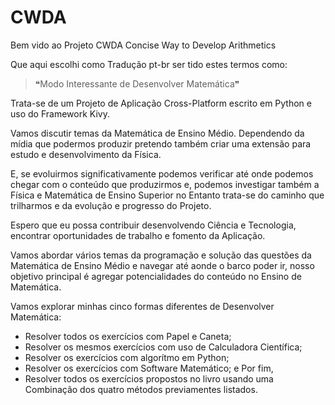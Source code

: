# CWDA
Bem vido ao Projeto CWDA
Concise Way to Develop Arithmetics

Que aqui escolhi como Tradução pt-br ser
tido estes termos como: 
> ❝Modo Interessante de Desenvolver Matemática❞ 

Trata-se de um Projeto de Aplicação Cross-Platform escrito
em Python e uso do Framework Kivy.

Vamos discutir temas da Matemática de Ensino Médio. 
Dependendo da mídia que podermos produzir pretendo também 
criar uma extensão para estudo e desenvolvimento da Física.

E, se evoluirmos significativamente podemos verificar
até onde podemos chegar com o conteúdo que produzirmos e,
podemos investigar também a Física e Matemática de Ensino Superior
no Entanto trata-se do caminho que trilharmos e 
da evolução e progresso do Projeto.

Espero que eu possa contribuir desenvolvendo Ciência e Tecnologia,
encontrar oportunidades de trabalho e fomento da Aplicação.

Vamos abordar vários temas da programação e solução das
questões da Matemática de Ensino Médio e navegar até aonde
o barco poder ir, nosso objetivo principal é agregar potencialidades
do conteúdo no Ensino de Matemática.

Vamos explorar minhas cinco formas diferentes de Desenvolver Matemática:
* Resolver todos os exercícios com Papel e Caneta;
* Resolver os mesmos exercícios com uso de Calculadora Científica;
* Resolver os exercícios com algorítmo em Python;
* Resolver os exercícios com Software Matemático; e Por fim,
* Resolver todos os exercícios propostos no livro usando 
uma Combinação dos quatro métodos previamentes listados.
